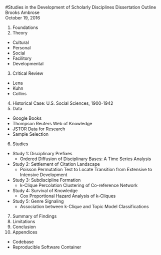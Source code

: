 #Studies in the Development of Scholarly Disciplines
Dissertation Outline  
Brooks Ambrose  
October 19, 2016

1. Foundations  
2. Theory  
  * Cultural  
  * Personal  
  * Social  
  * Facilitory  
  * Developmental  
3. Critical Review
  * Lena
  * Kuhn
  * Collins
4. Historical Case: U.S. Social Sciences, 1900-1942
5. Data
  * Google Books
  * Thompson Reuters Web of Knowledge
  * JSTOR Data for Research
  * Sample Selection
6. Studies
  * Study 1: Disciplinary Prefixes
    - Ordered Diffusion of Disciplinary Bases: A Time Series Analysis
  * Study 2: Settlement of Citation Landscape
    - Poisson Permutation Test to Locate Transition from Extensive to Intensive Development
  * Study 3: Subdiscipline Formation
    - k-Clique Percolation Clustering of Co-reference Network
  * Study 4: Survival of Knowledge
    - Cox Proportional Hazard Analysis of k-Cliques
  * Study 5: Genre Signaling
    - Association between k-Clique and Topic Model Classifications
7. Summary of Findings
8. Limitations
9. Conclusion
10. Appendices
  * Codebase
  * Reproducible Software Container
